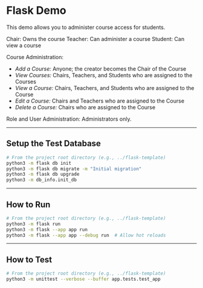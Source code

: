 # Flask Demo

This demo allows you to administer course access for students.

Chair: Owns the course
Teacher: Can administer a course
Student: Can view a course

Course Administration:

- *Add a Course:* Anyone; the creator becomes the Chair of the Course
- *View Courses:* Chairs, Teachers, and Students who are assigned to the Courses
- *View a Course:* Chairs, Teachers, and Students who are assigned to the Course
- *Edit a Course:* Chairs and Teachers who are assigned to the Course
- *Delete a Course:* Chairs who are assigned to the Course

Role and User Administration: Administrators only.

-----

## Setup the Test Database

```bash
# From the project root directory (e.g., ../flask-template)
python3 -m flask db init
python3 -m flask db migrate -m "Initial migration"
python3 -m flask db upgrade
python3 -m db_info.init_db
```

-----

## How to Run

```bash
# From the project root directory (e.g., ../flask-template)
python3 -m flask run
python3 -m flask --app app run
python3 -m flask --app app --debug run  # Allow hot reloads
```

-----

## How to Test

```bash
# From the project root directory (e.g., ../flask-template)
python3 -m unittest --verbose --buffer app.tests.test_app
```
